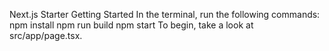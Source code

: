 Next.js Starter
Getting Started
In the terminal, run the following commands:
npm install
npm run build
npm start
To begin, take a look at src/app/page.tsx.


